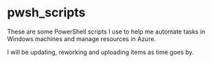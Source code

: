 # pwsh_scripts

These are some PowerShell scripts I use to help me automate tasks in Windows machines and manage resources in Azure.

I will be updating, reworking and uploading items as time goes by.
